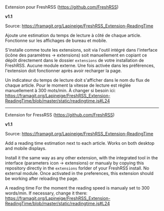 Extension pour FreshRSS (https://github.com/FreshRSS)

**v1.1**

Source: https://framagit.org/Lapineige/FreshRSS_Extension-ReadingTime

Ajoute une estimation du temps de lecture à côté de chaque article.
Fonctionne sur les affichages de bureau et mobile.

S'installe comme toute les extensions, soit via l'outil intégré dans l'interface (icône des paramètres -> extensions) soit manuellement en copiant ce dépôt directement dans le dossier `extensions` de votre installation de FreshRSS.
Aucune module externe. Une fois activée dans les préférences, l'extension doit fonctionner après avoir recharger la page.

Un indicateur du temps de lecture doit s'afficher dans le nom du flux de chaque article.
Pour le moment la vitesse de lecture est réglée manuellement à 300 mots/min. À changer si besoin ici: https://framagit.org/Lapineige/FreshRSS_Extension-ReadingTime/blob/master/static/readingtime.js#L24

---

Extension for FressRSS (https://github.com/FreshRSS)

**v1.1**

Source: https://framagit.org/Lapineige/FreshRSS_Extension-ReadingTime

Add a reading time estimation next to each article.
Works on both desktop and mobile displays.

Install it the same way as any other extension, with the integrated tool in the interface (parameters icon -> extensions) or manualy by copying this repository directly in the `extensions` forlder of your FreshRSS install.
No external module. Once activated in the preferences, this extension should be working after reloading the page.

A reading time
For the moment the reading speed is manualy set to 300 words/min. If necessary, change it there: https://framagit.org/Lapineige/FreshRSS_Extension-ReadingTime/blob/master/static/readingtime.js#L24



